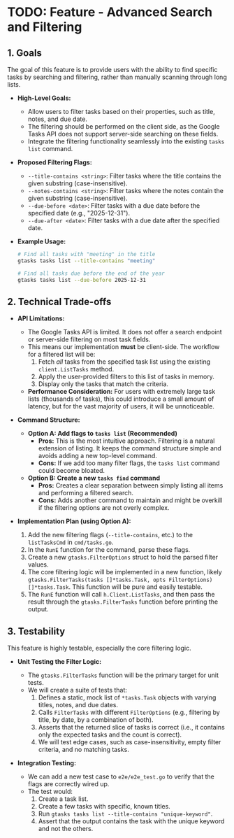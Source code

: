 # TODO: Feature - Advanced Search and Filtering

## 1. Goals

The goal of this feature is to provide users with the ability to find specific tasks by searching and filtering, rather than manually scanning through long lists.

-   **High-Level Goals:**
    -   Allow users to filter tasks based on their properties, such as title, notes, and due date.
    -   The filtering should be performed on the client side, as the Google Tasks API does not support server-side searching on these fields.
    -   Integrate the filtering functionality seamlessly into the existing `tasks list` command.

-   **Proposed Filtering Flags:**
    -   `--title-contains <string>`: Filter tasks where the title contains the given substring (case-insensitive).
    -   `--notes-contains <string>`: Filter tasks where the notes contain the given substring (case-insensitive).
    -   `--due-before <date>`: Filter tasks with a due date before the specified date (e.g., "2025-12-31").
    -   `--due-after <date>`: Filter tasks with a due date after the specified date.

-   **Example Usage:**
    ```bash
    # Find all tasks with "meeting" in the title
    gtasks tasks list --title-contains "meeting"

    # Find all tasks due before the end of the year
    gtasks tasks list --due-before 2025-12-31
    ```

## 2. Technical Trade-offs

-   **API Limitations:**
    -   The Google Tasks API is limited. It does not offer a search endpoint or server-side filtering on most task fields.
    -   This means our implementation **must** be client-side. The workflow for a filtered list will be:
        1.  Fetch *all* tasks from the specified task list using the existing `client.ListTasks` method.
        2.  Apply the user-provided filters to this list of tasks in memory.
        3.  Display only the tasks that match the criteria.
    -   **Performance Consideration:** For users with extremely large task lists (thousands of tasks), this could introduce a small amount of latency, but for the vast majority of users, it will be unnoticeable.

-   **Command Structure:**
    -   **Option A: Add flags to `tasks list` (Recommended)**
        -   **Pros:** This is the most intuitive approach. Filtering is a natural extension of listing. It keeps the command structure simple and avoids adding a new top-level command.
        -   **Cons:** If we add too many filter flags, the `tasks list` command could become bloated.
    -   **Option B: Create a new `tasks find` command**
        -   **Pros:** Creates a clear separation between simply listing all items and performing a filtered search.
        -   **Cons:** Adds another command to maintain and might be overkill if the filtering options are not overly complex.

-   **Implementation Plan (using Option A):**
    1.  Add the new filtering flags (`--title-contains`, etc.) to the `listTasksCmd` in `cmd/tasks.go`.
    2.  In the `RunE` function for the command, parse these flags.
    3.  Create a new `gtasks.FilterOptions` struct to hold the parsed filter values.
    4.  The core filtering logic will be implemented in a new function, likely `gtasks.FilterTasks(tasks []*tasks.Task, opts FilterOptions) []*tasks.Task`. This function will be pure and easily testable.
    5.  The `RunE` function will call `h.Client.ListTasks`, and then pass the result through the `gtasks.FilterTasks` function before printing the output.

## 3. Testability

This feature is highly testable, especially the core filtering logic.

-   **Unit Testing the Filter Logic:**
    -   The `gtasks.FilterTasks` function will be the primary target for unit tests.
    -   We will create a suite of tests that:
        1.  Defines a static, mock list of `*tasks.Task` objects with varying titles, notes, and due dates.
        2.  Calls `FilterTasks` with different `FilterOptions` (e.g., filtering by title, by date, by a combination of both).
        3.  Asserts that the returned slice of tasks is correct (i.e., it contains only the expected tasks and the count is correct).
        4.  We will test edge cases, such as case-insensitivity, empty filter criteria, and no matching tasks.

-   **Integration Testing:**
    -   We can add a new test case to `e2e/e2e_test.go` to verify that the flags are correctly wired up.
    -   The test would:
        1.  Create a task list.
        2.  Create a few tasks with specific, known titles.
        3.  Run `gtasks tasks list --title-contains "unique-keyword"`.
        4.  Assert that the output contains the task with the unique keyword and not the others.
